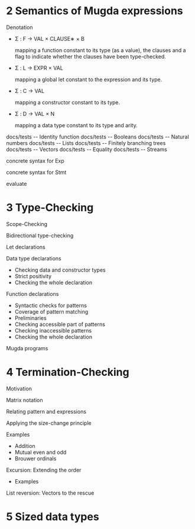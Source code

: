 # 2 Semantics of Mugda expressions

Denotation

- Σ : F → VAL × CLAUSE∗ × B

  mapping a function constant to its type (as a value), the clauses and a
  flag to indicate whether the clauses have been type-checked.

- Σ : L → EXPR × VAL

  mapping a global let constant to the expression and its type.

- Σ : C → VAL

  mapping a constructor constant to its type.

- Σ : D → VAL × N

  mapping a data type constant to its type and arity.

docs/tests -- Identity function
docs/tests -- Booleans
docs/tests -- Natural numbers
docs/tests -- Lists
docs/tests -- Finitely branching trees
docs/tests -- Vectors
docs/tests -- Equality
docs/tests -- Streams

concrete syntax for Exp

concrete syntax for Stmt

evaluate

# 3 Type-Checking

Scope-Checking

Bidirectional type-checking

Let declarations

Data type declarations

- Checking data and constructor types
- Strict positivity
- Checking the whole declaration

Function declarations

- Syntactic checks for patterns
- Coverage of pattern matching
- Preliminaries
- Checking accessible part of patterns
- Checking inaccessible patterns
- Checking the whole declaration

Mugda programs

# 4 Termination-Checking

Motivation

Matrix notation

Relating pattern and expressions

Applying the size-change principle

Examples

- Addition
- Mutual even and odd
- Brouwer ordinals

Excursion: Extending the order

- Examples

List reversion: Vectors to the rescue

# 5 Sized data types
